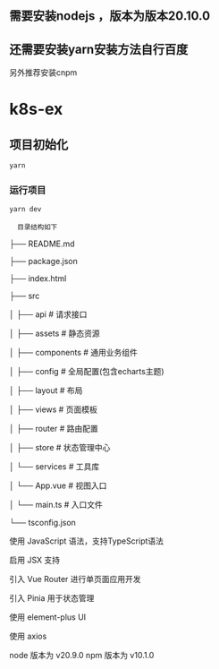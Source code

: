## 需要安装nodejs ，版本为版本20.10.0


## 还需要安装yarn安装方法自行百度


另外推荐安装cnpm


# k8s-ex

## 项目初始化

```sh
yarn
```

### 运行项目

```sh
yarn dev
```


      目录结构如下
├── README.md

├── package.json

├── index.html

├── src

│   ├── api  # 请求接口

│   ├── assets  # 静态资源


│   ├── components  # 通用业务组件

│   ├── config  # 全局配置(包含echarts主题)

│   ├── layout  # 布局

│   ├── views  # 页面模板

│   ├── router # 路由配置

│   ├── store  # 状态管理中心

│   └── services  # 工具库

│   └── App.vue  # 视图入口

│   └── main.ts  # 入口文件

└── tsconfig.json

使用 JavaScript 语法，支持TypeScript语法

启用 JSX 支持

引入 Vue Router 进行单页面应用开发

引入 Pinia 用于状态管理

使用 element-plus UI

使用 axios

node 版本为 v20.9.0
npm 版本为 v10.1.0
